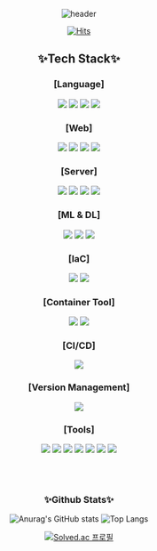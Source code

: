 <div align=center>
  
![header](https://capsule-render.vercel.app/api?type=wave&height=300&color=gradient&text=Dong%20Hyun's%20Github&fontAlign=50&fontAlignY=39&animation=twinkling)  

[![Hits](https://hits.seeyoufarm.com/api/count/incr/badge.svg?url=https%3A%2F%2Fgithub.com%2FKimDongHyun0907&count_bg=%2379C83D&title_bg=%23555555&icon=&icon_color=%23E7E7E7&title=hits&edge_flat=false)](https://hits.seeyoufarm.com)

</div>

<div align=center>

## ✨Tech Stack✨  
  
### [Language] 
  
<img src="https://img.shields.io/badge/python-3776AB?style=for-the-badge&logo=python&logoColor=white"> <img src="https://img.shields.io/badge/C-A8B9CC?style=for-the-badge&logo=c&logoColor=white"> 
<img src="https://img.shields.io/badge/c++-00599C?style=for-the-badge&logo=cplusplus&logoColor=white"> <img src="https://img.shields.io/badge/javascript-F7DF1E?style=for-the-badge&logo=javascript&logoColor=white">  
  
### [Web]  
  
<img src="https://img.shields.io/badge/html5-E34F26?style=for-the-badge&logo=html5&logoColor=white"> <img src="https://img.shields.io/badge/css3-1572B6?style=for-the-badge&logo=css3&logoColor=white"> <img src="https://img.shields.io/badge/flask-000000?style=for-the-badge&logo=flask&logoColor=white"> <img src="https://img.shields.io/badge/php-777BB4?style=for-the-badge&logo=php&logoColor=white">  
  
### [Server]  
  
<img src="https://img.shields.io/badge/linux-FCC624?style=for-the-badge&logo=linux&logoColor=white"> <img src="https://img.shields.io/badge/aws-232F3E?style=for-the-badge&logo=amazonaws&logoColor=white"> <img src="https://img.shields.io/badge/Azure-0078D4?style=for-the-badge&logo=microsoftazure&logoColor=white"> <img src="https://img.shields.io/badge/GCP-4285F4?style=for-the-badge&logo=googlecloud&logoColor=white">  

### [ML & DL]  
  
<img src="https://img.shields.io/badge/scikit_learn-F7931E?style=for-the-badge&logo=scikitlearn&logoColor=white"> <img src="https://img.shields.io/badge/pytorch-EE4C2C?style=for-the-badge&logo=pytorch&logoColor=white"> <img src="https://img.shields.io/badge/tensorflow-FF6F00?style=for-the-badge&logo=tensorflow&logoColor=white">

### [IaC]  
  
<img src="https://img.shields.io/badge/terraform-844FBA?style=for-the-badge&logo=terraform&logoColor=white"> <img src="https://img.shields.io/badge/ansible-EE0000?style=for-the-badge&logo=ansible&logoColor=white">  
  
### [Container Tool]  
  
<img src="https://img.shields.io/badge/docker-2496ED?style=for-the-badge&logo=docker&logoColor=white"> <img src="https://img.shields.io/badge/kubernetes-326CE5?style=for-the-badge&logo=kubernetes&logoColor=white">  

### [CI/CD]  
  
<img src="https://img.shields.io/badge/jenkins-D24939?style=for-the-badge&logo=jenkins&logoColor=white">  

### [Version Management]  
  
<img src="https://img.shields.io/badge/git-F05032?style=for-the-badge&logo=git&logoColor=white">  

### [Tools]  
  
<img src="https://img.shields.io/badge/visual studio-5C2D91?style=for-the-badge&logo=visualstudio&logoColor=white"> <img src="https://img.shields.io/badge/visual studio code-007ACC?style=for-the-badge&logo=visualstudiocode&logoColor=white"> <img src="https://img.shields.io/badge/virtual box-183A61?style=for-the-badge&logo=virtualbox&logoColor=white"> <img src="https://img.shields.io/badge/vmware-607078?style=for-the-badge&logo=vmware&logoColor=white"> <img src="https://img.shields.io/badge/mysql-4479A1?style=for-the-badge&logo=mysql&logoColor=white"> <img src="https://img.shields.io/badge/jupyter-F37626?style=for-the-badge&logo=jupyter&logoColor=white"> <img src="https://img.shields.io/badge/google colab-F9AB00?style=for-the-badge&logo=googlecolab&logoColor=white">  

</div>
<br><br>

<div align=center>

### ✨Github Stats✨

![Anurag's GitHub stats](https://github-readme-stats.vercel.app/api?username=KimDongHyun0907&show_icons=true&theme=ambient_gradient)
![Top Langs](https://github-readme-stats.vercel.app/api/top-langs/?username=KimDongHyun0907&layout=compact)  
</div>

<div align=center>
  
  [![Solved.ac 프로필](http://mazassumnida.wtf/api/v2/generate_badge?boj=ehdgus8397)](https://solved.ac/ehdgus8397)  

</div>

<!--
**KimDongHyun0907/KimDongHyun0907** is a ✨ _special_ ✨ repository because its `README.md` (this file) appears on your GitHub profile.

Here are some ideas to get you started:

- 🔭 I’m currently working on ...
- 🌱 I’m currently learning ...
- 👯 I’m looking to collaborate on ...
- 🤔 I’m looking for help with ...
- 💬 Ask me about ...
- 📫 How to reach me: ...
- 😄 Pronouns: ...
- ⚡ Fun fact: ...
-->
